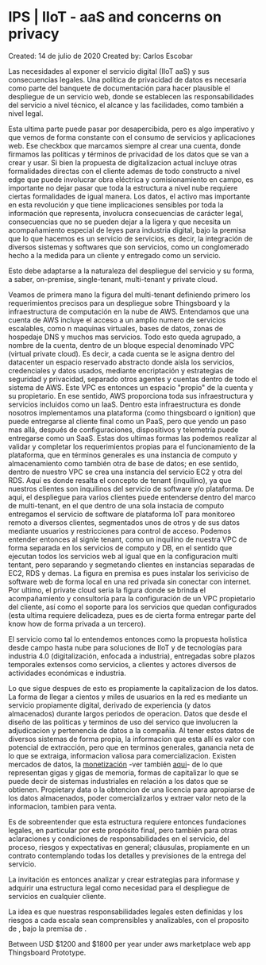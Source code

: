 # IPS | IIoT - aaS and concerns on privacy

Created: 14 de julio de 2020
Created by: Carlos Escobar

Las necesidades al exponer el servicio digital (IIoT aaS) y sus consecuencias legales. Una política de privacidad de datos es necesaria como parte del banquete de documentación para hacer plausible el despliegue de un servicio web, donde se establecen las responsabilidades del servicio a nivel técnico, el alcance y las facilidades, como también a nivel legal.

Esta ultima parte puede pasar por desapercibida, pero es algo imperativo y que vemos de forma constante con el consumo de servicios y aplicaciones web. Ese checkbox que marcamos siempre al crear una cuenta, donde firmamos las políticas y términos de privacidad de los datos que se van a crear y usar. Si bien la propuesta de digitalizacion actual incluye otras formalidades directas con el cliente ademas de todo constructo a nivel edge que puede involucrar obra eléctrica y comisionamiento en campo, es importante no dejar pasar que toda la estructura a nivel nube requiere ciertas formalidades de igual manera. Los datos, el activo mas importante en esta revolución y que tiene implicaciones sensibles por toda la información que representa, involucra consecuencias de carácter legal, consecuencias que no se pueden dejar a la ligera y que necesita un acompañamiento especial de leyes para industria digital, bajo la premisa que lo que hacemos es un servicio de servicios, es decir, la integración de diversos sistemas y softwares que son servicios, como un conglomerado hecho a la medida para un cliente y entregado como un servicio.

Esto debe adaptarse a la naturaleza del despliegue del servicio y su forma, a saber, on-premise, single-tenant, multi-tenant y private cloud.

Veamos de primera mano la figura del multi-tenant definiendo primero los requerimientos precisos para un despliegue sobre Thingsboard y la infraestructura de computación en la nube de AWS. Entendamos que una cuenta de AWS incluye el acceso a un amplio numero de servicios escalables, como n maquinas virtuales, bases de datos, zonas de hospedaje DNS y muchos mas servicios. Todo esto queda agrupado, a nombre de la cuenta, dentro de un bloque especial denominado VPC (virtual private cloud). Es decir, a cada cuenta se le asigna dentro del datacenter un espacio reservado abstracto donde aísla los servicios, credenciales y datos usados, mediante encriptación y estrategias de seguridad y privacidad, separado otros agentes y cuentas dentro de todo el sistema de AWS. Este VPC es entonces un espacio "propio" de la cuenta y su propietario. En ese sentido, AWS proporciona toda sus infraestructura y servicios incluidos como un IaaS. Dentro esta infraestructura es donde nosotros implementamos una plataforma (como thingsboard o ignition) que puede entregarse al cliente final como un PaaS, pero que yendo un paso mas allá, después de configuraciones, dispositivos y telemetría puede entregarse como un SaaS. Estas dos ultimas formas las podemos realizar al validar y completar los requerimientos propias para el funcionamiento de la plataforma, que en términos generales es una instancia de computo y almacenamiento como también otra de base de datos; en ese sentido, dentro de nuestro VPC se crea una instancia del servicio EC2 y otra del RDS. Aquí es donde resalta el concepto de tenant (inquilino), ya que nuestros clientes son inquilinos del servicio de software y/o plataforma. De aqui, el despliegue para varios clientes puede entenderse dentro del marco de multi-tenant, en el que dentro de una sola instacia de computo entregamos el servicio de software de plataforma IoT para monitoreo remoto a diversos clientes, segmentados unos de otros y de sus datos mediante usuarios y restricciones para control de acceso. Podemos entender entonces al signle tenant, como un inquilino de nuestra VPC de forma separada en los servicios de computo y DB, en el sentido que ejecutan todos los servicios web al igual que en la configuracion multi tentant, pero separando y segmetando clientes en instancias separadas de EC2, RDS y demas. La figura en premisa es pues instalar los seriviciso de software web de forma local en una red privada sin conectar con internet. Por ultimo, el private cloud seria la figura donde se brinda el acompañamiento y consultoría para la configuración de un VPC propietario del cliente, así como el soporte para los servicios que quedan configurados (esta ultima requiere delicadeza, pues es de cierta forma entregar parte del know how de forma privada a un tercero).

El servicio como tal lo entendemos entonces como la propuesta holistica desde campo hasta nube para soluciones de IIoT y de tecnologías para industria 4.0 (digitalización, enfocada a industria), entregadas sobre plazos temporales extensos como servicios, a clientes y actores diversos de actividades económicas e industria.

Lo que sigue despues de esto es propiamente la capitalizacion de los datos. La forma de llegar a cientos y miles de usuarios en la red es mediante un servicio propiamente digital, derivado de experiencia (y datos almacenados) durante largos periodos de operacion. Datos que desde el diseño de las politicas y terminos de uso del servico que involucren la adjudicacion y pertenencia de datos a la compañia. Al tener estos datos de diversos sistemas de forma propia, la informacion que esta allí es valor con potencial de extracción, pero que en terminos generales, ganancia neta de lo que se extraiga, informacion valiosa para comercializacion. Existen mercados de datos, la [monetización](https://zemsaniaglobalgroup.com/monetizar-los-datos/) -ver también [aqui](https://blog.es.logicalis.com/analytics/monetizacion-de-datos-la-estrategia-mas-rentable-de-analytics)- de lo que representan gigas y gigas de memoria, formas de capitalizar lo que se puede decir de sistemas industriales en relación a los datos que se obtienen. Propietary data o la obtencion de una licencia para apropiarse de los datos almacenados, poder comercializarlos y extraer valor neto de la informacion, tambien para venta.

Es de sobreentender que esta estructura requiere entonces fundaciones legales, en particular por este propósito final, pero también para otras aclaraciones y condiciones de responsabilidades en el servicio, del proceso, riesgos y expectativas en general; cláusulas, propiamente en un contrato contemplando todas los detalles y previsiones de la entrega del servicio.

La invitación es entonces analizar y crear estrategias para informase y adquirir una estructura legal como necesidad para el despliegue de servicios en cualquier cliente.

La idea es que nuestras responsabilidades legales esten definidas y los riesgos a cada escala sean comprensibles y analizables, con el proposito de , bajo la premisa de .

Between USD $1200 and $1800 per year under aws marketplace web app Thingsboard Prototype.